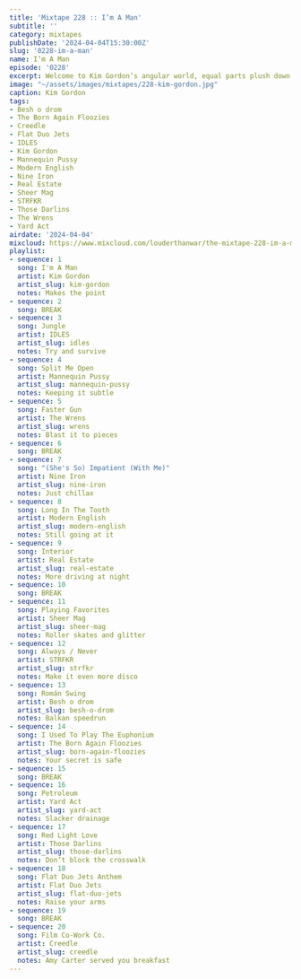 ```yaml
---
title: 'Mixtape 228 :: I’m A Man'
subtitle: ''
category: mixtapes
publishDate: '2024-04-04T15:30:00Z'
slug: '0228-im-a-man'
name: I’m A Man
episode: '0228'
excerpt: Welcome to Kim Gordon’s angular world, equal parts plush down and sharp razor.
image: "~/assets/images/mixtapes/228-kim-gordon.jpg"
caption: Kim Gordon
tags:
- Besh o drom
- The Born Again Floozies
- Creedle
- Flat Duo Jets
- IDLES
- Kim Gordon
- Mannequin Pussy
- Modern English
- Nine Iron
- Real Estate
- Sheer Mag
- STRFKR
- Those Darlins
- The Wrens
- Yard Act
airdate: '2024-04-04'
mixcloud: https://www.mixcloud.com/louderthanwar/the-mixtape-228-im-a-man-2024-04-04/
playlist:
- sequence: 1
  song: I'm A Man
  artist: Kim Gordon
  artist_slug: kim-gordon
  notes: Makes the point
- sequence: 2
  song: BREAK
- sequence: 3
  song: Jungle
  artist: IDLES
  artist_slug: idles
  notes: Try and survive
- sequence: 4
  song: Split Me Open
  artist: Mannequin Pussy
  artist_slug: mannequin-pussy
  notes: Keeping it subtle
- sequence: 5
  song: Faster Gun
  artist: The Wrens
  artist_slug: wrens
  notes: Blast it to pieces
- sequence: 6
  song: BREAK
- sequence: 7
  song: "(She's So) Impatient (With Me)"
  artist: Nine Iron
  artist_slug: nine-iron
  notes: Just chillax
- sequence: 8
  song: Long In The Tooth
  artist: Modern English
  artist_slug: modern-english
  notes: Still going at it
- sequence: 9
  song: Interior
  artist: Real Estate
  artist_slug: real-estate
  notes: More driving at night
- sequence: 10
  song: BREAK
- sequence: 11
  song: Playing Favorites
  artist: Sheer Mag
  artist_slug: sheer-mag
  notes: Roller skates and glitter
- sequence: 12
  song: Always / Never
  artist: STRFKR
  artist_slug: strfkr
  notes: Make it even more disco
- sequence: 13
  song: Román Swing
  artist: Besh o drom
  artist_slug: besh-o-drom
  notes: Balkan speedrun
- sequence: 14
  song: I Used To Play The Euphonium
  artist: The Born Again Floozies
  artist_slug: born-again-floozies
  notes: Your secret is safe
- sequence: 15
  song: BREAK
- sequence: 16
  song: Petroleum
  artist: Yard Act
  artist_slug: yard-act
  notes: Slacker drainage
- sequence: 17
  song: Red Light Love
  artist: Those Darlins
  artist_slug: those-darlins
  notes: Don’t block the crosswalk
- sequence: 18
  song: Flat Duo Jets Anthem
  artist: Flat Duo Jets
  artist_slug: flat-duo-jets
  notes: Raise your arms
- sequence: 19
  song: BREAK
- sequence: 20
  song: Film Co-Work Co.
  artist: Creedle
  artist_slug: creedle
  notes: Amy Carter served you breakfast
---
```


